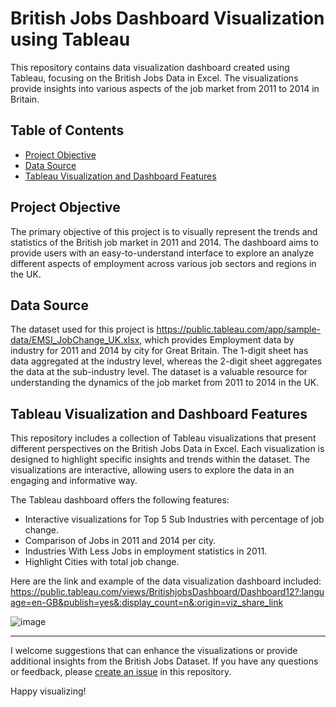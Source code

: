 # British Jobs Dashboard Visualization using Tableau

This repository contains data visualization dashboard created using Tableau, focusing on the British Jobs Data in Excel. The visualizations provide insights into various aspects of the job market from 2011 to 2014 in Britain.

## Table of Contents

- [Project Objective](#project-objective)
- [Data Source](#data-source)
- [Tableau Visualization and Dashboard Features](#tableau-visualization-and-dashboard-features)

## Project Objective

The primary objective of this project is to visually represent the trends and statistics of the British job market in 2011 and 2014. The dashboard aims to provide users with an easy-to-understand interface to explore an analyze different aspects of employment across various job sectors and regions in the UK.

## Data Source

The dataset used for this project is https://public.tableau.com/app/sample-data/EMSI_JobChange_UK.xlsx, which provides Employment data by industry for 2011 and 2014 by city for Great Britain. The 1-digit sheet has data aggregated at the industry level, whereas the 2-digit sheet aggregates the data at the sub-industry level. The dataset is a valuable resource for understanding the dynamics of the job market from 2011 to 2014 in the UK.

## Tableau Visualization and Dashboard Features

This repository includes a collection of Tableau visualizations that present different perspectives on the British Jobs Data in Excel. Each visualization is designed to highlight specific insights and trends within the dataset. The visualizations are interactive, allowing users to explore the data in an engaging and informative way.

The Tableau dashboard offers the following features:

- Interactive visualizations for Top 5 Sub Industries with percentage of job change.
- Comparison of Jobs in 2011 and 2014 per city.
- Industries With Less Jobs in employment statistics in 2011.
- Highlight Cities with total job change.


Here are the link and example of the data visualization dashboard included:
https://public.tableau.com/views/BritishjobsDashboard/Dashboard12?:language=en-GB&publish=yes&:display_count=n&:origin=viz_share_link

![image](https://github.com/Nithyanandhy/British-Jobs-Dashboard/assets/61016606/2435d369-228d-4f91-9bf9-05f11922fc88)

---

I welcome suggestions that can enhance the visualizations or provide additional insights from the British Jobs Dataset. If you have any questions or feedback, please [create an issue](link-to-issue-tracker) in this repository.

Happy visualizing!


